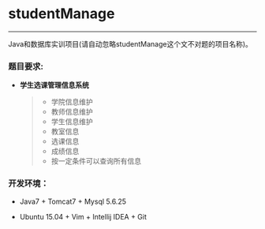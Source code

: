 # studentManage

---

Java和数据库实训项目(请自动忽略studentManage这个文不对题的项目名称)。


### 题目要求:

- **学生选课管理信息系统**
    
    > + 学院信息维护
    > + 教师信息维护
    > + 学生信息维护
    > + 教室信息
    > + 选课信息
    > + 成绩信息
    > + 按一定条件可以查询所有信息



### 开发环境：

+ Java7 + Tomcat7 + Mysql 5.6.25

+ Ubuntu 15.04 + Vim + Intellij IDEA + Git
